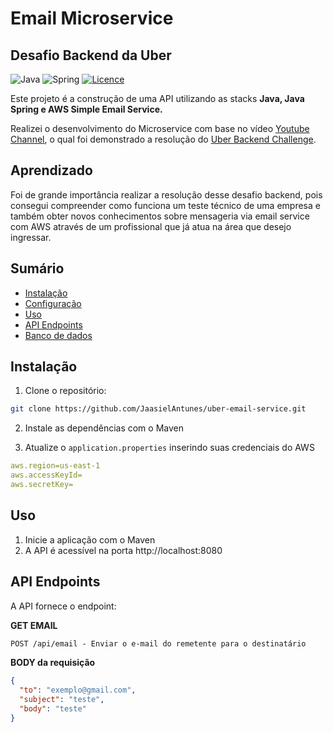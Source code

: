 # Email Microservice
## Desafio Backend da Uber

![Java](https://img.shields.io/badge/java-%23ED8B00.svg?style=for-the-badge&logo=openjdk&logoColor=white)
![Spring](https://img.shields.io/badge/spring-%236DB33F.svg?style=for-the-badge&logo=spring&logoColor=white)
[![Licence](https://img.shields.io/github/license/Ileriayo/markdown-badges?style=for-the-badge)](./LICENSE)

Este projeto é a construção de uma API utilizando as stacks **Java, Java Spring e AWS Simple Email Service.**

Realizei o desenvolvimento do Microservice com base no vídeo [Youtube Channel](https://youtu.be/eFgeO9M9lLw?si=uyhUXrR-NLEpBW6p), o qual foi demonstrado a resolução do [Uber Backend Challenge](https://github.com/uber-archive/coding-challenge-tools/blob/master/coding_challenge.md).

## Aprendizado

Foi de grande importância realizar a resolução desse desafio backend, pois consegui compreender como funciona um teste técnico de uma empresa e também obter novos conhecimentos sobre mensageria via email service com AWS através de um profissional que já atua na área que desejo ingressar.

## Sumário

- [Instalação](#installation)
- [Configuração](#configuration)
- [Uso](#usage)
- [API Endpoints](#api-endpoints)
- [Banco de dados](#database)

## Instalação

1. Clone o repositório:

```bash
git clone https://github.com/JaasielAntunes/uber-email-service.git
```

2. Instale as dependências com o Maven

3. Atualize o `application.properties` inserindo suas credenciais do AWS

```yaml
aws.region=us-east-1
aws.accessKeyId=
aws.secretKey=
```
## Uso

1. Inicie a aplicação com o Maven
2. A API é acessível na porta http://localhost:8080

## API Endpoints
A API fornece o endpoint:

**GET EMAIL**
```markdown
POST /api/email - Enviar o e-mail do remetente para o destinatário
```

**BODY da requisição**
```json
{
  "to": "exemplo@gmail.com",
  "subject": "teste",
  "body": "teste"
}
```
